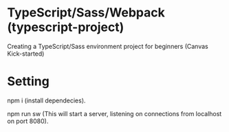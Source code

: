 # TypeScript/Sass/Webpack (typescript-project)
Creating a TypeScript/Sass environment project for beginners (Canvas Kick-started)

# Setting
npm i (install dependecies).

npm run sw (This will start a server, listening on connections from localhost on port 8080).
